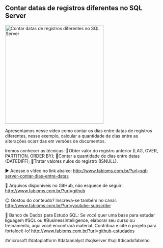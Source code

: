 ## Contar datas de registros diferentes no SQL Server

<img src="https://fabioms.com.br/uploads/youtube/F_UFJS0mvSQ.png" alt="Contar datas de registros diferentes no SQL Server" title="SQL Server" width="320"/>

Apresentamos nesse vídeo como contar os dias entre datas de registros diferentes, nesse exemplo, calcular a quantidade de dias entre as alterações ocorridas em versões de documentos.

Iremos conhecer as técnicas:
🔹Obter valor do registro anterior (LAG, OVER, PARTITION, ORDER BY);
🔹Contar a quantidade de dias entre datas (DATEDIFF);
🔹Tratar valores nulos do registro (ISNULL).

▶️ Acesse o vídeo no link abaixo:
http://www.fabioms.com.br/?url=sql-server-contar-dias-entre-datas

📁 Arquivos disponíveis no GitHub, não esquece de seguir:
http://www.fabioms.com.br/?url=github

😉 Gostou do conteúdo? Inscreva-se também no canal:
http://www.fabioms.com.br/?url=youtube-subscribe

🎁 Banco de Dados para Estudo SQL:
Se você quer uma base para estudar liguagem #SQL ou #BusinessIntelligence, elaborar seu curso ou treinamento, aqui você encontrará material. 
Contribua e cite o projeto para fortalecê-lo!
http://www.fabioms.com.br/?url=github-estudados

#microsoft #dataplatform #dataanalyst #sqlserver #sql #dicadofabinho
